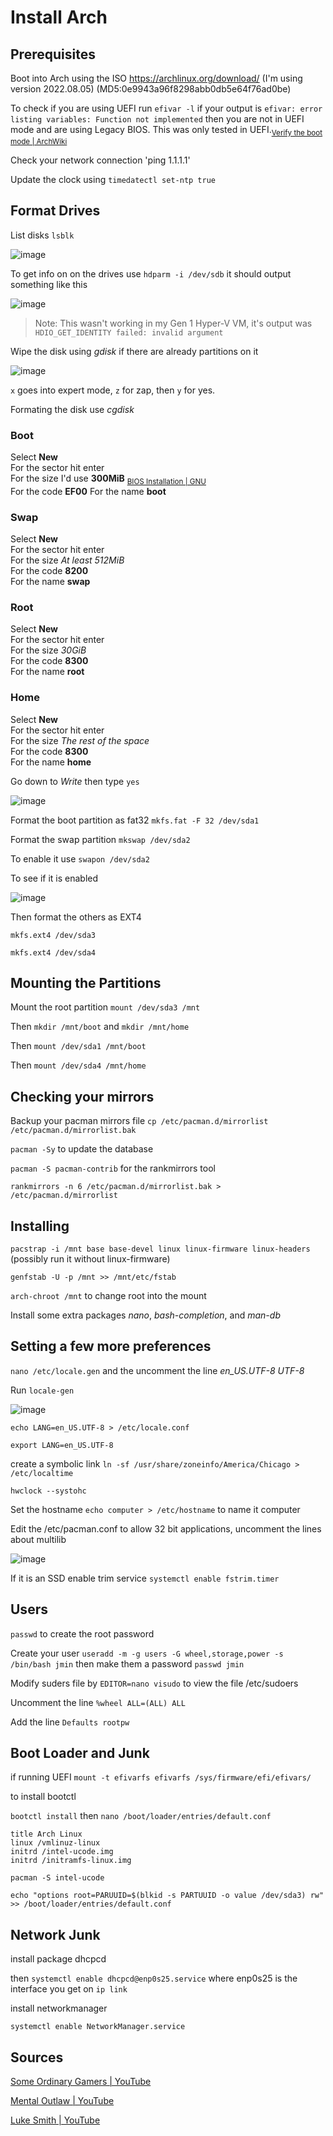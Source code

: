 # Install Arch

## Prerequisites 

Boot into Arch using the ISO https://archlinux.org/download/ (I'm using version 2022.08.05) (MD5:0e9943a96f8298abb0db5e64f76ad0be)

To check if you are using UEFI run `efivar -l` if your output is ```efivar: error listing variables: Function not implemented``` then you are not in UEFI mode and are using Legacy BIOS. This was only tested in UEFI.<sub><a href="https://wiki.archlinux.org/title/Installation_guide#Verify_the_boot_mode">Verify the boot mode | ArchWiki </a></sub>

Check your network connection 'ping 1.1.1.1'

Update the clock using `timedatectl set-ntp true`

## Format Drives 

List disks `lsblk`

![image](https://user-images.githubusercontent.com/51274282/160964586-e5f00729-f1e0-449a-b162-93c1817b7f86.png)

To get info on on the drives use `hdparm -i /dev/sdb` it should output something like this

![image](https://user-images.githubusercontent.com/51274282/160965895-089a2fcb-a791-494f-8195-dc0ac24f59ef.png)

> Note: This wasn't working in my Gen 1 Hyper-V VM, it's output was `HDIO_GET_IDENTITY failed: invalid argument`

Wipe the disk using *gdisk* if there are already partitions on it

![image](https://user-images.githubusercontent.com/51274282/160976564-0c919196-ad91-404d-b0e6-1ef6044c7a03.png)

`x` goes into expert mode, `z` for zap, then `y` for yes.

Formating the disk use *cgdisk* <br>
### Boot
Select **New** <br>
For the sector hit enter <br>
For the size I'd use **300MiB** <sub><a href="https://www.gnu.org/software/grub/manual/grub/html_node/BIOS-installation.html#BIOS-installation"> BIOS Installation | GNU </a></sub> <br>  <!-- Minimum is 31KiB, the GNU page recommends 1MiB, the Arch Wiki goes from 2MiB-300MiB, SomeOrdinaryGamer did 1024MiB and MentalOutlaw did 128MiB, will update if 300MiB isn't good-->
For the code **EF00**
For the name **boot**

### Swap
Select **New** <br>
For the sector hit enter <br>
For the size *At least 512MiB* <br>
For the code **8200** <br>
For the name **swap**

### Root
Select **New** <br>
For the sector hit enter <br>
For the size *30GiB* <br>
For the code **8300** <br>
For the name **root**

### Home
Select **New** <br>
For the sector hit enter <br>
For the size *The rest of the space* <br>
For the code **8300** <br>
For the name **home**

Go down to *Write* then type `yes`

![image](https://user-images.githubusercontent.com/51274282/160976901-9a86d578-d3a7-48e1-a637-4bdb59b67192.png)

Format the boot partition as fat32
`mkfs.fat -F 32 /dev/sda1`

Format the swap partition 
`mkswap /dev/sda2`

To enable it use `swapon /dev/sda2`

To see if it is enabled

![image](https://user-images.githubusercontent.com/51274282/161163770-5fd6921e-b1ad-4fff-82bf-0c1f93f6eeea.png)

Then format the others as EXT4
```
mkfs.ext4 /dev/sda3

mkfs.ext4 /dev/sda4
```

## Mounting the Partitions

Mount the root partition `mount /dev/sda3 /mnt` 

Then `mkdir /mnt/boot` and `mkdir /mnt/home`

Then `mount /dev/sda1 /mnt/boot`

Then `mount /dev/sda4 /mnt/home`

## Checking your mirrors

Backup your pacman mirrors file `cp /etc/pacman.d/mirrorlist /etc/pacman.d/mirrorlist.bak`

`pacman -Sy` to update the database

`pacman -S pacman-contrib` for the rankmirrors tool

`rankmirrors -n 6 /etc/pacman.d/mirrorlist.bak > /etc/pacman.d/mirrorlist`

## Installing

`pacstrap -i /mnt base base-devel linux linux-firmware linux-headers` (possibly run it without linux-firmware)

`genfstab -U -p /mnt >> /mnt/etc/fstab`

`arch-chroot /mnt` to change root into the mount

Install some extra packages *nano*, *bash-completion*, and *man-db*

## Setting a few more preferences

`nano /etc/locale.gen` and the uncomment the line *en_US.UTF-8 UTF-8*

Run `locale-gen`

![image](https://user-images.githubusercontent.com/51274282/161170372-6fef749e-d1a8-4082-bf99-175da7a431ae.png)

`echo LANG=en_US.UTF-8 > /etc/locale.conf`

`export LANG=en_US.UTF-8`

create a symbolic link `ln -sf /usr/share/zoneinfo/America/Chicago > /etc/localtime`

`hwclock --systohc`

Set the hostname `echo computer > /etc/hostname` to name it computer

Edit the /etc/pacman.conf to allow 32 bit applications, uncomment the lines about multilib

![image](https://user-images.githubusercontent.com/51274282/161172537-69b101b0-3023-4808-8393-1b898f5fba2e.png)

If it is an SSD enable trim service `systemctl enable fstrim.timer`

## Users

`passwd` to create the root password

Create your user `useradd -m -g users -G wheel,storage,power -s /bin/bash jmin` then make them a password `passwd jmin`

Modify suders file by `EDITOR=nano visudo` to view the file /etc/sudoers

Uncomment the line `%wheel ALL=(ALL) ALL`

Add the line `Defaults rootpw`

## Boot Loader and Junk

if running UEFI `mount -t efivarfs efivarfs /sys/firmware/efi/efivars/`

to install bootctl

`bootctl install` then `nano /boot/loader/entries/default.conf`
```
title Arch Linux
linux /vmlinuz-linux
initrd /intel-ucode.img
initrd /initramfs-linux.img
```
`pacman -S intel-ucode`

`echo "options root=PARUUID=$(blkid -s PARTUUID -o value /dev/sda3) rw" >> /boot/loader/entries/default.conf`

## Network Junk
install package dhcpcd

then `systemctl enable dhcpcd@enp0s25.service` where enp0s25 is the interface you get on `ip link`

install networkmanager

`systemctl enable NetworkManager.service`

## Sources
<a href="https://www.youtube.com/watch?v=H1ieRvLRxP0"> Some Ordinary Gamers | YouTube </a>

<a href="https://www.youtube.com/watch?v=rUEnS1zj1DM"> Mental Outlaw | YouTube </a>

<a href="https://www.youtube.com/watch?v=nSHOb8YU9Gw&t=720s"> Luke Smith | YouTube </a>

